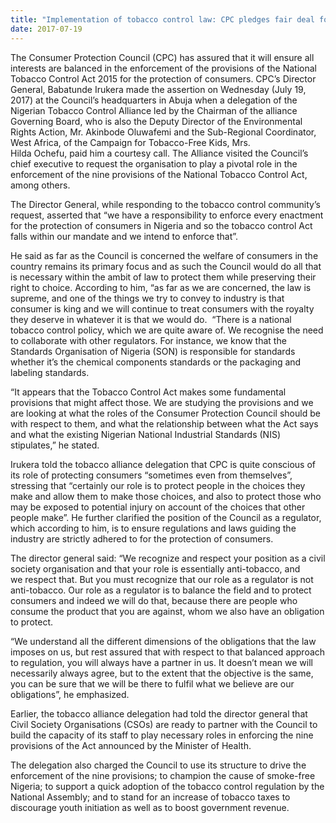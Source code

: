 ```yaml
---
title: "Implementation of tobacco control law: CPC pledges fair deal for all stakeholders in enforcement"
date: 2017-07-19
---
```

The Consumer Protection Council (CPC) has assured that it will ensure all interests are balanced in the enforcement of the provisions of the National Tobacco Control Act 2015 for the protection of consumers.
CPC’s Director General, Babatunde Irukera made the assertion on Wednesday (July 19, 2017) at the Council’s headquarters in Abuja when a delegation of the Nigerian Tobacco Control Alliance led by the Chairman of the alliance Governing Board, who is also the Deputy Director of the Environmental Rights Action, Mr. Akinbode Oluwafemi and the Sub-Regional Coordinator, West Africa, of the Campaign for Tobacco-Free Kids, Mrs. Hilda Ochefu, paid him a courtesy call.
The Alliance visited the Council’s chief executive to request the organisation to play a pivotal role in the enforcement of the nine provisions of the National Tobacco Control Act, among others.

The Director General, while responding to the tobacco control community’s request, asserted that “we have a responsibility to enforce every enactment for the protection of consumers in Nigeria and so the tobacco control Act falls within our mandate and we intend to enforce that”.

He said as far as the Council is concerned the welfare of consumers in the country remains its primary focus and as such the Council would do all that is necessary within the ambit of law to protect them while preserving their right to choice.
According to him, “as far as we are concerned, the law is supreme, and one of the things we try to convey to industry is that consumer is king and we will continue to treat consumers with the royalty they deserve in whatever it is that we would do. 
“There is a national tobacco control policy, which we are quite aware of. We recognise the need to collaborate with other regulators. For instance, we know that the Standards Organisation of Nigeria (SON) is responsible for standards whether it’s the chemical components standards or the packaging and labeling standards. 

“It appears that the Tobacco Control Act makes some fundamental provisions that might affect those. We are studying the provisions and we are looking at what the roles of the Consumer Protection Council should be with respect to them, and what the relationship between what the Act says and what the existing Nigerian National Industrial Standards (NIS) stipulates,” he stated.

Irukera told the tobacco alliance delegation that CPC is quite conscious of its role of protecting consumers “sometimes even from themselves”, stressing that “certainly our role is to protect people in the choices they make and allow them to make those choices, and also to protect those who may be exposed to potential injury on account of the choices that other people make”.
He further clarified the position of the Council as a regulator, which according to him, is to ensure regulations and laws guiding the industry are strictly adhered to for the protection of consumers.

The director general said: “We recognize and respect your position as a civil society organisation and that your role is essentially anti-tobacco, and we respect that. But you must recognize that our role as a regulator is not anti-tobacco. Our role as a regulator is to balance the field and to protect consumers and indeed we will do that, because there are people who consume the product that you are against, whom we also have an obligation to protect.

“We understand all the different dimensions of the obligations that the law imposes on us, but rest assured that with respect to that balanced approach to regulation, you will always have a partner in us. It doesn’t mean we will necessarily always agree, but to the extent that the objective is the same, you can be sure that we will be there to fulfil what we believe are our obligations”, he emphasized.

Earlier, the tobacco alliance delegation had told the director general that Civil Society Organisations (CSOs) are ready to partner with the Council to build the capacity of its staff to play necessary roles in enforcing the nine provisions of the Act announced by the Minister of Health.

The delegation also charged the Council to use its structure to drive the enforcement of the nine provisions; to champion the cause of smoke-free Nigeria; to support a quick adoption of the tobacco control regulation by the National Assembly; and to stand for an increase of tobacco taxes to discourage youth initiation as well as to boost government revenue.
